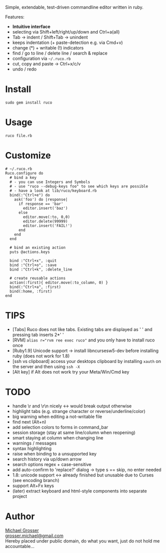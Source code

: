 Simple, extendable, test-driven commandline editor written in ruby.

Features:

 - **Intuitive interface**
 - selecting via Shift+left/right/up/down and Ctrl+a(all)
 - Tab -> indent / Shift+Tab -> unindent
 - keeps indentation (+ paste-detection e.g. via Cmd+v)
 - change (*) + writable (!) indicators
 - find / go to line / delete line / search & replace
 - configuration via `~/.ruco.rb`
 - cut, copy and paste -> Ctrl+x/c/v
 - undo / redo

Install
=======
    sudo gem install ruco

Usage
=====
    ruco file.rb

Customize
=========

    # ~/.ruco.rb
    Ruco.configure do
      # bind a key
      # - you can use Integers and Symbols
      # - use "ruco --debug-keys foo" to see which keys are possible
      # - have a look at lib/ruco/keyboard.rb
      bind(:"Ctrl+e") do
        ask('foo') do |response|
          if response == 'bar'
            editor.insert('baz')
          else
            editor.move(:to, 0,0)
            editor.delete(99999)
            editor.insert('FAIL!')
          end
        end
      end

      # bind an existing action
      puts @actions.keys

      bind :"Ctrl+x", :quit
      bind :"Ctrl+o", :save
      bind :"Ctrl+k", :delete_line

      # create reusable actions
      action(:first){ editor.move(:to_column, 0) }
      bind(:"Ctrl+a", :first)
      bind(:home, :first)
    end

TIPS
====
 - [Tabs] Ruco does not like tabs. Existing tabs are displayed as ' ' and pressing tab inserts 2*' '
 - [RVM] `alias r="rvm ree exec ruco"` and you only have to install ruco once 
 - [Ruby1.9] Unicode support -> install libncursesw5-dev before installing ruby (does not work for 1.8)
 - [ssh vs clipboard] access your desktops clipboard by installing `xauth` on the server and then using `ssh -X`
 - [Alt key] if Alt does not work try your Meta/Win/Cmd key

TODO
=====
 - handle \\r and \\r\\n nicely <-> would break output otherwise
 - highlight tabs (e.g. strange character or reverse/underline/color)
 - big warning when editing a not-writable file
 - find next (Alt+n)
 - add selection colors to forms in command_bar
 - session storage (stay at same line/column when reopening)
 - smart staying at column when changing line
 - warnings / messages
 - syntax highlighting
 - raise when binding to a unsupported key
 - search history via up/down arrow
 - search options regex + case-sensitive
 - add auto-confirm to 'replace?' dialog -> type s == skip, no enter needed
 - 1.8: unicode support <-> already finished but unusable due to Curses (see encoding branch)
 - support Alt+Fx keys
 - (later) extract keyboard and html-style components into separate project

Author
======
[Michael Grosser](http://grosser.it)  
grosser.michael@gmail.com  
Hereby placed under public domain, do what you want, just do not hold me accountable...
